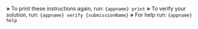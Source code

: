  __»__ To print these instructions again, run: `{appname} print`
 __»__ To verify your solution, run: `{appname} verify {submissionName}`
 __»__ For help run: `{appname} help`
